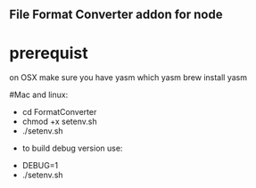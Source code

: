 ## File Format Converter addon for node
# prerequist
on OSX  make sure you have yasm
which yasm
brew install yasm

#Mac and linux:

- cd FormatConverter
- chmod +x setenv.sh
- ./setenv.sh

* to build debug version use:
- DEBUG=1
- ./setenv.sh
